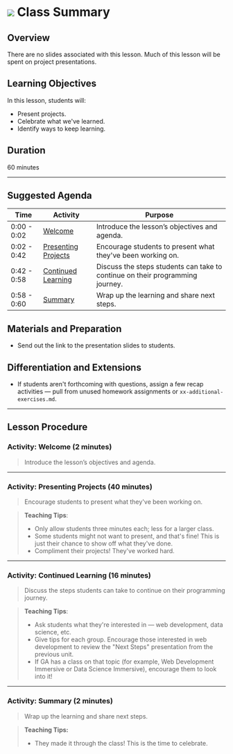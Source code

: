 # ![](https://ga-dash.s3.amazonaws.com/production/assets/logo-9f88ae6c9c3871690e33280fcf557f33.png) Class Summary

## Overview
There are no slides associated with this lesson. Much of this lesson will be spent on project presentations.

## Learning Objectives
In this lesson, students will:

- Present projects.
- Celebrate what we've learned.
- Identify ways to keep learning.

## Duration
60 minutes

---

## Suggested Agenda
<!--- Provide a breakdown of what will happen in this lesson. --->

| Time | Activity | Purpose |
| --- | --- | --- |
| 0:00 - 0:02 | [Welcome](#activity-welcome-2-min) | Introduce the lesson’s objectives and agenda. |
| 0:02 - 0:42 | [Presenting Projects](#activity-presenting-projects-40-min) | Encourage students to present what they've been working on. |
| 0:42 - 0:58 | [Continued Learning](#activity-continued-learning-16-min) | Discuss the steps students can take to continue on their programming journey. |
| 0:58 - 0:60 | [Summary](#activity-summary-2-min) | Wrap up the learning and share next steps.|



## Materials and Preparation
- Send out the link to the presentation slides to students.

## Differentiation and Extensions
- If students aren't forthcoming with questions, assign a few recap activities — pull from unused homework assignments or `xx-additional-exercises.md`.

---

## Lesson Procedure

### Activity: Welcome (2 minutes)
> Introduce the lesson’s objectives and agenda.

---

### Activity: Presenting Projects (40 minutes)
> Encourage students to present what they've been working on.

> **Teaching Tips**:
> - Only allow students three minutes each; less for a larger class.
> - Some students might not want to present, and that's fine! This is just their chance to show off what they've done.
> - Compliment their projects! They've worked hard.

---

### Activity: Continued Learning (16 minutes)
> Discuss the steps students can take to continue on their programming journey.

> **Teaching Tips**:
> - Ask students what they're interested in — web development, data science, etc.
> - Give tips for each group. Encourage those interested in web development to review the "Next Steps" presentation from the previous unit.
> - If GA has a class on that topic (for example, Web Development Immersive or Data Science Immersive), encourage them to look into it!

---

### Activity: Summary (2 minutes)
> Wrap up the learning and share next steps.

> **Teaching Tips:**
> - They made it through the class! This is the time to celebrate.

